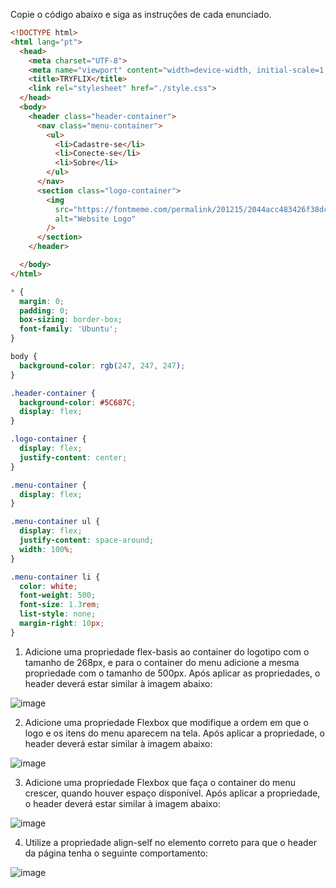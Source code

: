 Copie o código abaixo e siga as instruções de cada enunciado.

```html
<!DOCTYPE html>
<html lang="pt">
  <head>
    <meta charset="UTF-8">
    <meta name="viewport" content="width=device-width, initial-scale=1.0">
    <title>TRYFLIX</title>
    <link rel="stylesheet" href="./style.css">
  </head>
  <body>
    <header class="header-container">
      <nav class="menu-container">
        <ul>
          <li>Cadastre-se</li>
          <li>Conecte-se</li>
          <li>Sobre</li>
        </ul>
      </nav>
      <section class="logo-container">
        <img
          src="https://fontmeme.com/permalink/201215/2044acc483426f38dc2c79c3c84ab998.png"
          alt="Website Logo"
        />
      </section>
    </header>

  </body>
</html>
```

```css
* {
  margin: 0;
  padding: 0;
  box-sizing: border-box;
  font-family: 'Ubuntu';
}

body {
  background-color: rgb(247, 247, 247);
}

.header-container {
  background-color: #5C687C;
  display: flex;
}

.logo-container {
  display: flex;
  justify-content: center;
}

.menu-container {
  display: flex;
}

.menu-container ul {
  display: flex;
  justify-content: space-around;
  width: 100%;
}

.menu-container li {
  color: white;
  font-weight: 500;
  font-size: 1.3rem;
  list-style: none;
  margin-right: 10px;
}
```

1. Adicione uma propriedade flex-basis ao container do logotipo com o tamanho de 268px, e para o container do menu adicione a mesma propriedade com o tamanho de 500px. Após aplicar as propriedades, o header deverá estar similar à imagem abaixo:

![image](https://user-images.githubusercontent.com/124991642/233213690-97099f82-5f94-4df9-971e-aac2011905c3.png)

2. Adicione uma propriedade Flexbox que modifique a ordem em que o logo e os itens do menu aparecem na tela. Após aplicar a propriedade, o header deverá estar similar à imagem abaixo:

![image](https://user-images.githubusercontent.com/124991642/233213754-f27e7dfb-76d2-4a64-9654-bb55b4d9cd38.png)

3. Adicione uma propriedade Flexbox que faça o container do menu crescer, quando houver espaço disponível. Após aplicar a propriedade, o header deverá estar similar à imagem abaixo:

![image](https://user-images.githubusercontent.com/124991642/233213799-b9099e42-9950-4008-81b5-4dbb4bf0d2bc.png)

4. Utilize a propriedade align-self no elemento correto para que o header da página tenha o seguinte comportamento:

![image](https://user-images.githubusercontent.com/124991642/233213863-612dde04-d5bc-4cc1-8535-d0b4398755f3.png)
















